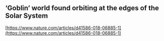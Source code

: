 ## ‘Goblin’ world found orbiting at the edges of the Solar System
  
  [https://www.nature.com/articles/d41586-018-06885-1](https://www.nature.com/articles/d41586-018-06885-1)